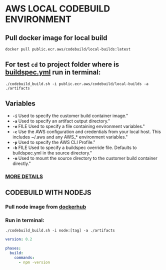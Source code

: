 # AWS LOCAL CODEBUILD ENVIRONMENT

## Pull docker image for local build

`docker pull public.ecr.aws/codebuild/local-builds:latest`

## For test `cd` to project folder where is **[buildspec.yml](https://docs.aws.amazon.com/codebuild/latest/userguide/build-spec-ref.html)** run in terminal:

`./codebuild_build.sh -i public.ecr.aws/codebuild/local-builds -a ./artifacts`

## Variables

- **`-i`** Used to specify the customer build container image."
- **`-a`** Used to specify an artifact output directory."
- **`-e`** FILE Used to specify a file containing environment variables."
- **`-c`** Use the AWS configuration and credentials from your local host. This includes ~/.aws and any AWS\_\* environment variables."
- **`-p`** Used to specify the AWS CLI Profile."
- **`-b`** FILE Used to specify a buildspec override file. Defaults to buildspec.yml in the source directory."
- **`-m`** Used to mount the source directory to the customer build container directly."

### [MORE DETAILS](https://github.com/aws/aws-codebuild-docker-images/blob/master/local_builds/codebuild_build.sh#L31)

## CODEBUILD WITH NODEJS

### Pull node image from **[dockerhub](https://hub.docker.com/_/node)**

### Run in terminal:

`./codebuild_build.sh -i node:[tag] -a ./artifacts`

```yml
version: 0.2

phases:
  build:
    commands:
      - npm -version
```
